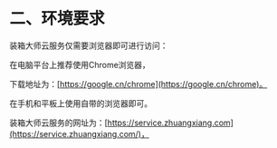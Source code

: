 # 二、环境要求

装箱大师云服务仅需要浏览器即可进行访问：

在电脑平台上推荐使用Chrome浏览器，

下载地址为：[https://google.cn/chrome](https://google.cn/chrome)。

在手机和平板上使用自带的浏览器即可。

装箱大师云服务的网址为：[https://service.zhuangxiang.com](https://service.zhuangxiang.com/)，

